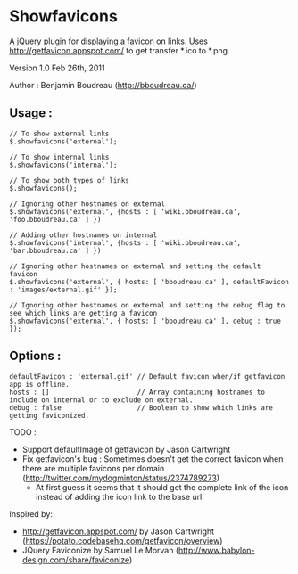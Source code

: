 # Showfavicons
A jQuery plugin for displaying a favicon on links. Uses http://getfavicon.appspot.com/ to get transfer *.ico to *.png.

Version 1.0
Feb 26th, 2011

Author : Benjamin Boudreau (http://bboudreau.ca/)

## Usage :
    // To show external links
    $.showfavicons('external'); 
    
    // To show internal links
    $.showfavicons('internal'); 

    // To show both types of links
    $.showfavicons();           
    
    // Ignoring other hostnames on external
    $.showfavicons('external', {hosts : [ 'wiki.bboudreau.ca', 'foo.bboudreau.ca' ] })
  
    // Adding other hostnames on internal
    $.showfavicons('internal', {hosts : [ 'wiki.bboudreau.ca', 'bar.bboudreau.ca' ] })
    
    // Ignoring other hostnames on external and setting the default favicon
    $.showfavicons('external', { hosts: [ 'bboudreau.ca' ], defaultFavicon : 'images/external.gif' });
  
    // Ignoring other hostnames on external and setting the debug flag to see which links are getting a favicon
    $.showfavicons('external', { hosts: [ 'bboudreau.ca' ], debug : true });

## Options :
    defaultFavicon : 'external.gif' // Default favicon when/if getfavicon app is offline.
    hosts : []                      // Array containing hostnames to include on internal or to exclude on external.
    debug : false                   // Boolean to show which links are getting faviconized.

TODO :
 * Support defaultImage of getfavicon by Jason Cartwright
 * Fix getfavicon's bug : Sometimes doesn't get the correct favicon when there are multiple favicons per domain (http://twitter.com/mydogminton/status/2374789273)
   * At first guess it seems that it should get the complete link of the icon instead of adding the icon link to the base url.

Inspired by:
 * http://getfavicon.appspot.com/ by Jason Cartwright (https://potato.codebasehq.com/getfavicon/overview)
 * JQuery Faviconize by Samuel Le Morvan (http://www.babylon-design.com/share/faviconize)